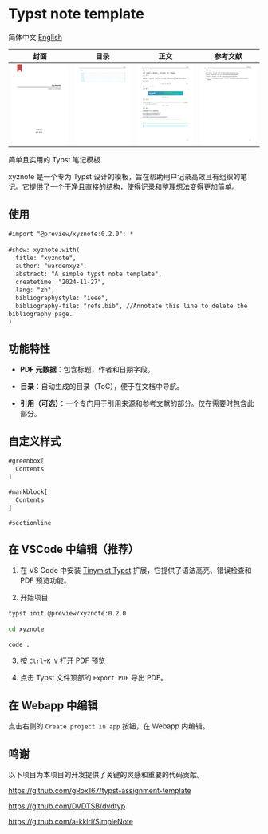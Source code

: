 # Typst note template

简体中文 [English](README.md)

| 封面 | 目录 | 正文 | 参考文献 |
|:--:|:--:|:--:|:--:|
| ![Cover](image/main.png) | ![Contents](image/page-2.png) | ![Main Body](image/page-3.png) | ![Bibliography](image/page-4.png) |

简单且实用的 Typst 笔记模板

xyznote 是一个专为 Typst 设计的模板，旨在帮助用户记录高效且有组织的笔记。它提供了一个干净且直接的结构，使得记录和整理想法变得更加简单。

## 使用

```typ
#import "@preview/xyznote:0.2.0": *

#show: xyznote.with(
  title: "xyznote",
  author: "wardenxyz",
  abstract: "A simple typst note template",
  createtime: "2024-11-27",
  lang: "zh",
  bibliographystyle: "ieee",
  bibliography-file: "refs.bib", //Annotate this line to delete the bibliography page.
)
```

## 功能特性

- **PDF 元数据**：包含标题、作者和日期字段。

- **目录**：自动生成的目录（ToC），便于在文档中导航。

- **引用（可选）**：一个专门用于引用来源和参考文献的部分。仅在需要时包含此部分。

## 自定义样式

```typ
#greenbox[
  Contents
]
```

```typ
#markblock[
  Contents
]
```

```typ
#sectionline
```

## 在 VSCode 中编辑（推荐）

1. 在 VS Code 中安装 [Tinymist Typst](https://marketplace.visualstudio.com/items?itemName=myriad-dreamin.tinymist) 扩展，它提供了语法高亮、错误检查和 PDF 预览功能。

2. 开始项目

```bash
typst init @preview/xyznote:0.2.0
```

```bash
cd xyznote
```

```bash
code .
```

3. 按 `Ctrl+K V` 打开 PDF 预览

4. 点击 Typst 文件顶部的 `Export PDF` 导出 PDF。

## 在 Webapp 中编辑

点击右侧的 `Create project in app` 按钮，在 Webapp 内编辑。

## 鸣谢

以下项目为本项目的开发提供了关键的灵感和重要的代码贡献。

https://github.com/gRox167/typst-assignment-template

https://github.com/DVDTSB/dvdtyp

https://github.com/a-kkiri/SimpleNote
